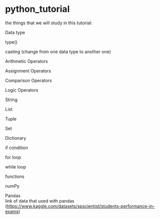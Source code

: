 # python_tutorial

the things that we will study in this tutorial:

Data type

type()

casting (change from one data type to another one)

Arithmetic Operators

Assignment Operators

Comparison Operators

Logic Operators

String

List

Tuple

Set

Dictionary 

if condition

for loop

while loop

functions

numPy

Pandas  
link of data that used with pandas (https://www.kaggle.com/datasets/spscientist/students-performance-in-exams)
